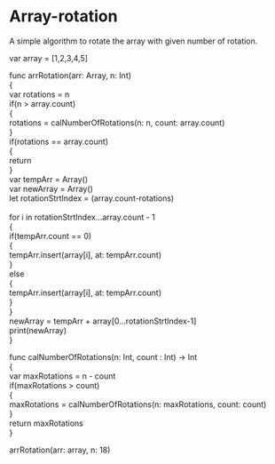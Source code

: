 # Array-rotation
A simple algorithm to rotate the array with given number of rotation. 


var array = [1,2,3,4,5] <br />

func arrRotation(arr: Array<Int>, n: Int) <br />
{ <br />
    var rotations = n <br />
    if(n > array.count) <br />
    {<br />
        rotations = calNumberOfRotations(n: n, count: array.count)<br />
    }<br />
    if(rotations == array.count)<br />
    {<br />
        return<br />
    }<br />
    var tempArr = Array<Int>()<br />
    var newArray = Array<Int>()<br />
    let rotationStrtIndex = (array.count-rotations)<br />
   <br />
    for i in rotationStrtIndex...array.count - 1<br />
    {<br />
        if(tempArr.count == 0)<br />
        {<br />
              tempArr.insert(array[i], at: tempArr.count)<br />
        }<br />
        else<br />
        {<br />
            tempArr.insert(array[i], at: tempArr.count)<br />
        }<br />
    }<br />
   newArray = tempArr + array[0...rotationStrtIndex-1]<br />
    print(newArray)<br />
}<br />

func calNumberOfRotations(n: Int, count : Int) -> Int<br />
{<br />
    var maxRotations = n - count<br />
    if(maxRotations > count)<br />
    {<br />
       maxRotations = calNumberOfRotations(n: maxRotations, count: count)<br />
    }<br />
    return maxRotations<br />
}<br />

arrRotation(arr: array, n: 18)<br />
